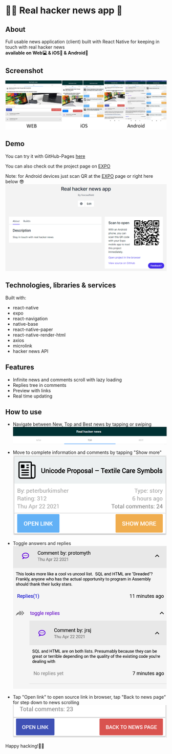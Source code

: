 # 🐱‍👤 Real hacker news app 📰

## About

Full usable news application (client) built with React Native for keeping in
touch with real hacker news  
 **available on Web💻 & iOS🍏 & Android📱**

## Screenshot

![](./screenshots/screenshotMain4.png)

## Demo

You can try it with GitHub-Pages
[here](https://foxcaulfield.github.io/real-hacker-news-app/)

You can also check out the project page on [EXPO](https://expo.io/@foxcaulfield/projects/real-hacker-news-app)
 
 Note: for Android devices just scan QR at the [EXPO](https://expo.io/@foxcaulfield/projects/real-hacker-news-app) page or right here below 😎
 ![](./screenshots/screenshotExpo2.png)

## Technologies, libraries & services

Built with:

- react-native
- expo
- react-navigation
- native-base
- react-native-paper
- react-native-render-html
- axios
- microlink
- hacker news API

## Features

- Infinite news and comments scroll with lazy loading
- Replies tree in comments
- Preview with links
- Real time updating

## How to use

- Navigate between New, Top and Best news by tapping or swiping
  ![](./screenshots/screenshotTabs.png)

- Move to complete information and comments by tapping "Show more"
  ![](./screenshots/screenshotShowMore.png)

- Toggle answers and replies  
  ![](./screenshots/screenshotReplies.png)

- Tap "Open link" to open source link in browser, tap "Back to news page" for
  step down to news scrolling  
   ![](./screenshots/screenshotOpenLink.png)

Happy hacking!🐱‍👤
